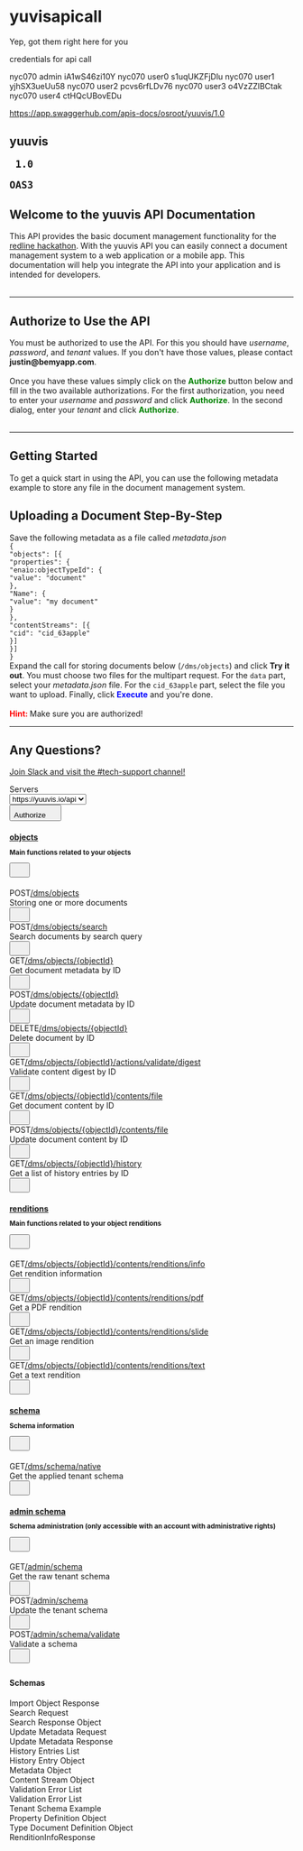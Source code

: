# yuvisapicall


Yep, got them right here for you

credentials for api call 

nyc070     admin    iA1wS46zi10Y
nyc070     user0    s1uqUKZFjDlu
nyc070     user1    yjhSX3ueUu58
nyc070     user2    pcvs6rfLDv76
nyc070     user3    o4VzZZlBCtak
nyc070     user4    ctHQcUBovEDu

https://app.swaggerhub.com/apis-docs/osroot/yuuvis/1.0

<div><div class="information-container wrapper"><section class="block col-12"><div><div class="info"><hgroup class="main"><h2 class="title"><!-- react-text: 95 -->yuuvis<!-- /react-text --><span><small><pre class="version"><!-- react-text: 99 --> <!-- /react-text --><!-- react-text: 100 -->1.0<!-- /react-text --><!-- react-text: 101 --> <!-- /react-text --></pre></small><small style="background-color: rgb(137, 191, 4);"><pre class="version">OAS3</pre></small></span></h2><!-- react-text: 104 --><!-- /react-text --></hgroup><div class="description"><div class="renderedMarkdown"><p></p><h1>Welcome to the yuuvis API Documentation</h1> This API provides the basic document management functionality for the <a href="https://redlinehack.bemyapp.com/" target="_blank" rel="noopener noreferrer">redline hackathon</a>. With the yuuvis API you can easily connect a document management system to a web application or a mobile app. This documentation will help you integrate the API into your application and is intended for developers.<br><br><hr> <h1>Authorize to Use the API</h1>You must be authorized to use the API. For this you should have <em>username</em>, <em>password</em>, and <em>tenant</em> values. If you don't have those values, please contact <strong>justin@bemyapp.com</strong>.<br><br>Once you have these values simply click on the <font color="green"><b>Authorize</b></font> button below and fill in the two available authorizations. For the first authorization, you need to enter your <em>username</em> and <em>password</em> and click <font color="green"><b>Authorize</b></font>. In the second dialog, enter your <em>tenant</em> and click <font color="green"><b>Authorize</b></font>.<br><br><hr> <h1>Getting Started</h1>To get a quick start in using the API, you can use the following metadata example to store any file in the document management system.<h2>Uploading a Document Step-By-Step</h2>Save the following metadata as a file called <em>metadata.json</em> <br> <code>{</code><br> <code></code> <code></code> <code>"objects": [{</code><br> <code></code> <code></code> <code></code> <code></code> <code>"properties": {</code><br> <code></code> <code></code> <code></code> <code></code> <code></code> <code></code> <code>"enaio:objectTypeId": {</code><br> <code></code> <code></code> <code></code> <code></code> <code></code> <code></code> <code></code> <code></code> <code>"value": "document"</code><br> <code></code> <code></code> <code></code> <code></code> <code></code> <code></code> <code>},</code><br> <code></code> <code></code> <code></code> <code></code> <code></code> <code></code> <code>"Name": {</code><br> <code></code> <code></code> <code></code> <code></code> <code></code> <code></code> <code></code> <code></code> <code>"value": "my document"</code><br> <code></code> <code></code> <code></code> <code></code> <code></code> <code></code> <code>}</code><br> <code></code> <code></code> <code></code> <code></code> <code>},</code><br> <code></code> <code></code> <code></code> <code></code> <code>"contentStreams": [{</code><br> <code></code> <code></code> <code></code> <code></code> <code></code> <code></code> <code>"cid": "cid_63apple"</code><br> <code></code> <code></code> <code></code> <code></code> <code>}]</code><br> <code></code> <code></code> <code>}]</code><br> <code>}</code><br>
Expand the call for storing documents below (<code>/dms/objects</code>) and click <strong>Try it out</strong>. You must choose two files for the multipart request. For the <code>data</code> part, select your <em>metadata.json</em> file. For the <code>cid_63apple</code> part, select the file you want to upload. Finally, click <font color="blue"><b>Execute</b></font> and you're done.<br><br>
<font color="red"><b>Hint: </b></font>Make sure you are authorized!<br><hr> <h1>Any Questions?</h1><a href="https://join.slack.com/t/yuuvis/shared_invite/enQtNTgzOTkwNTQ3OTI2LWU0MWM4ZDExNDQzNmY1MTU4OTE0ZmI2YWE4ZjE0OWQwMjM1MWEwMGYwZWVhM2JmOGRkYmZiYjc0NmJmZTExMzc" target="_blank" rel="noopener noreferrer">Join Slack and visit the #tech-support channel!</a><p></p></div></div></div></div></section></div><div><div class="scheme-container"><section class="schemes wrapper block col-12"><!-- react-empty: 110 --><div><span class="servers-title">Servers</span><div class="servers"><label for="servers"><select><option value="https://yuuvis.io/api">https://yuuvis.io/api</option></select></label></div></div><div class="auth-wrapper"><button class="btn authorize unlocked"><span>Authorize</span><svg xmlns="http://www.w3.org/2000/svg" width="20" height="20"><use href="#unlocked" xmlns:xlink="http://www.w3.org/1999/xlink" xlink:href="#unlocked" /></svg></button></div></section></div></div><div></div><div class="wrapper"><section class="block col-12"><div><span><div class="opblock-tag-section is-open"><h4 class="opblock-tag" id="operations-tag-objects" data-tag="objects" data-is-open="true"><a class="nostyle" href="#/objects"><span>objects</span></a><small><div class="renderedMarkdown"><p>Main functions related to your objects</p></div></small><div></div><button title="Collapse operation" class="expand-operation"><svg xmlns="http://www.w3.org/2000/svg" class="arrow" width="20" height="20"><use href="#large-arrow-down" xmlns:xlink="http://www.w3.org/1999/xlink" xlink:href="#large-arrow-down" /></svg></button></h4><div style="margin: 0px; padding: 0px; border: medium; border-image: none; height: auto;"><!-- react-text: 138 --> <!-- /react-text --><span><div class="opblock opblock-post" id="operations-objects-ObjectsPost"><div class="opblock-summary opblock-summary-post"><span class="opblock-summary-method">POST</span><span class="opblock-summary-path" data-path="/dms/objects"><a class="nostyle" href="#/objects/ObjectsPost"><span>​/dms​/objects</span></a></span><div class="opblock-summary-description">Storing one or more documents</div><button class="authorization__btn unlocked" aria-label="authorization button unlocked"><svg xmlns="http://www.w3.org/2000/svg" width="20" height="20"><use href="#unlocked" xmlns:xlink="http://www.w3.org/1999/xlink" xlink:href="#unlocked" /></svg></button><!-- react-empty: 150 --></div><noscript></noscript></div></span><span><div class="opblock opblock-post" id="operations-objects-ObjectsSearchPost"><div class="opblock-summary opblock-summary-post"><span class="opblock-summary-method">POST</span><span class="opblock-summary-path" data-path="/dms/objects/search"><a class="nostyle" href="#/objects/ObjectsSearchPost"><span>​/dms​/objects​/search</span></a></span><div class="opblock-summary-description">Search documents by search query</div><button class="authorization__btn unlocked" aria-label="authorization button unlocked"><svg xmlns="http://www.w3.org/2000/svg" width="20" height="20"><use href="#unlocked" xmlns:xlink="http://www.w3.org/1999/xlink" xlink:href="#unlocked" /></svg></button><!-- react-empty: 163 --></div><noscript></noscript></div></span><span><div class="opblock opblock-get" id="operations-objects-ObjectsByObjectIdGet"><div class="opblock-summary opblock-summary-get"><span class="opblock-summary-method">GET</span><span class="opblock-summary-path" data-path="/dms/objects/{objectId}"><a class="nostyle" href="#/objects/ObjectsByObjectIdGet"><span>​/dms​/objects​/{objectId}</span></a></span><div class="opblock-summary-description">Get document metadata by ID</div><button class="authorization__btn unlocked" aria-label="authorization button unlocked"><svg xmlns="http://www.w3.org/2000/svg" width="20" height="20"><use href="#unlocked" xmlns:xlink="http://www.w3.org/1999/xlink" xlink:href="#unlocked" /></svg></button><!-- react-empty: 176 --></div><noscript></noscript></div></span><span><div class="opblock opblock-post" id="operations-objects-ObjectsByObjectIdPost"><div class="opblock-summary opblock-summary-post"><span class="opblock-summary-method">POST</span><span class="opblock-summary-path" data-path="/dms/objects/{objectId}"><a class="nostyle" href="#/objects/ObjectsByObjectIdPost"><span>​/dms​/objects​/{objectId}</span></a></span><div class="opblock-summary-description">Update document metadata by ID</div><button class="authorization__btn unlocked" aria-label="authorization button unlocked"><svg xmlns="http://www.w3.org/2000/svg" width="20" height="20"><use href="#unlocked" xmlns:xlink="http://www.w3.org/1999/xlink" xlink:href="#unlocked" /></svg></button><!-- react-empty: 189 --></div><noscript></noscript></div></span><span><div class="opblock opblock-delete" id="operations-objects-ObjectsByObjectIdDelete"><div class="opblock-summary opblock-summary-delete"><span class="opblock-summary-method">DELETE</span><span class="opblock-summary-path" data-path="/dms/objects/{objectId}"><a class="nostyle" href="#/objects/ObjectsByObjectIdDelete"><span>​/dms​/objects​/{objectId}</span></a></span><div class="opblock-summary-description">Delete document by ID</div><button class="authorization__btn unlocked" aria-label="authorization button unlocked"><svg xmlns="http://www.w3.org/2000/svg" width="20" height="20"><use href="#unlocked" xmlns:xlink="http://www.w3.org/1999/xlink" xlink:href="#unlocked" /></svg></button><!-- react-empty: 202 --></div><noscript></noscript></div></span><span><div class="opblock opblock-get" id="operations-objects-ObjectsActionsValidateDigestByObjectIdGet"><div class="opblock-summary opblock-summary-get"><span class="opblock-summary-method">GET</span><span class="opblock-summary-path" data-path="/dms/objects/{objectId}/actions/validate/digest"><a class="nostyle" href="#/objects/ObjectsActionsValidateDigestByObjectIdGet"><span>​/dms​/objects​/{objectId}​/actions​/validate​/digest</span></a></span><div class="opblock-summary-description">Validate content digest by ID</div><button class="authorization__btn unlocked" aria-label="authorization button unlocked"><svg xmlns="http://www.w3.org/2000/svg" width="20" height="20"><use href="#unlocked" xmlns:xlink="http://www.w3.org/1999/xlink" xlink:href="#unlocked" /></svg></button><!-- react-empty: 215 --></div><noscript></noscript></div></span><span><div class="opblock opblock-get" id="operations-objects-get_dms_objects__objectId__contents_file"><div class="opblock-summary opblock-summary-get"><span class="opblock-summary-method">GET</span><span class="opblock-summary-path" data-path="/dms/objects/{objectId}/contents/file"><a class="nostyle" href="#/objects/get_dms_objects__objectId__contents_file"><span>​/dms​/objects​/{objectId}​/contents​/file</span></a></span><div class="opblock-summary-description">Get document content by ID</div><button class="authorization__btn unlocked" aria-label="authorization button unlocked"><svg xmlns="http://www.w3.org/2000/svg" width="20" height="20"><use href="#unlocked" xmlns:xlink="http://www.w3.org/1999/xlink" xlink:href="#unlocked" /></svg></button><!-- react-empty: 228 --></div><noscript></noscript></div></span><span><div class="opblock opblock-post" id="operations-objects-ObjectsContentsFileByObjectIdPost"><div class="opblock-summary opblock-summary-post"><span class="opblock-summary-method">POST</span><span class="opblock-summary-path" data-path="/dms/objects/{objectId}/contents/file"><a class="nostyle" href="#/objects/ObjectsContentsFileByObjectIdPost"><span>​/dms​/objects​/{objectId}​/contents​/file</span></a></span><div class="opblock-summary-description">Update document content by ID</div><button class="authorization__btn unlocked" aria-label="authorization button unlocked"><svg xmlns="http://www.w3.org/2000/svg" width="20" height="20"><use href="#unlocked" xmlns:xlink="http://www.w3.org/1999/xlink" xlink:href="#unlocked" /></svg></button><!-- react-empty: 241 --></div><noscript></noscript></div></span><span><div class="opblock opblock-get" id="operations-objects-ObjectsHistoryByObjectIdGet"><div class="opblock-summary opblock-summary-get"><span class="opblock-summary-method">GET</span><span class="opblock-summary-path" data-path="/dms/objects/{objectId}/history"><a class="nostyle" href="#/objects/ObjectsHistoryByObjectIdGet"><span>​/dms​/objects​/{objectId}​/history</span></a></span><div class="opblock-summary-description">Get a list of history entries by ID</div><button class="authorization__btn unlocked" aria-label="authorization button unlocked"><svg xmlns="http://www.w3.org/2000/svg" width="20" height="20"><use href="#unlocked" xmlns:xlink="http://www.w3.org/1999/xlink" xlink:href="#unlocked" /></svg></button><!-- react-empty: 254 --></div><noscript></noscript></div></span><!-- react-text: 256 --> <!-- /react-text --></div></div></span><span><div class="opblock-tag-section is-open"><h4 class="opblock-tag" id="operations-tag-renditions" data-tag="renditions" data-is-open="true"><a class="nostyle" href="#/renditions"><span>renditions</span></a><small><div class="renderedMarkdown"><p>Main functions related to your object renditions</p></div></small><div></div><button title="Collapse operation" class="expand-operation"><svg xmlns="http://www.w3.org/2000/svg" class="arrow" width="20" height="20"><use href="#large-arrow-down" xmlns:xlink="http://www.w3.org/1999/xlink" xlink:href="#large-arrow-down" /></svg></button></h4><div style="margin: 0px; padding: 0px; border: medium; border-image: none; height: auto;"><!-- react-text: 269 --> <!-- /react-text --><span><div class="opblock opblock-get" id="operations-renditions-get_dms_objects__objectId__contents_renditions_info"><div class="opblock-summary opblock-summary-get"><span class="opblock-summary-method">GET</span><span class="opblock-summary-path" data-path="/dms/objects/{objectId}/contents/renditions/info"><a class="nostyle" href="#/renditions/get_dms_objects__objectId__contents_renditions_info"><span>​/dms​/objects​/{objectId}​/contents​/renditions​/info</span></a></span><div class="opblock-summary-description">Get rendition information</div><button class="authorization__btn unlocked" aria-label="authorization button unlocked"><svg xmlns="http://www.w3.org/2000/svg" width="20" height="20"><use href="#unlocked" xmlns:xlink="http://www.w3.org/1999/xlink" xlink:href="#unlocked" /></svg></button><!-- react-empty: 281 --></div><noscript></noscript></div></span><span><div class="opblock opblock-get" id="operations-renditions-get_dms_objects__objectId__contents_renditions_pdf"><div class="opblock-summary opblock-summary-get"><span class="opblock-summary-method">GET</span><span class="opblock-summary-path" data-path="/dms/objects/{objectId}/contents/renditions/pdf"><a class="nostyle" href="#/renditions/get_dms_objects__objectId__contents_renditions_pdf"><span>​/dms​/objects​/{objectId}​/contents​/renditions​/pdf</span></a></span><div class="opblock-summary-description">Get a PDF rendition </div><button class="authorization__btn unlocked" aria-label="authorization button unlocked"><svg xmlns="http://www.w3.org/2000/svg" width="20" height="20"><use href="#unlocked" xmlns:xlink="http://www.w3.org/1999/xlink" xlink:href="#unlocked" /></svg></button><!-- react-empty: 294 --></div><noscript></noscript></div></span><span><div class="opblock opblock-get" id="operations-renditions-get_dms_objects__objectId__contents_renditions_slide"><div class="opblock-summary opblock-summary-get"><span class="opblock-summary-method">GET</span><span class="opblock-summary-path" data-path="/dms/objects/{objectId}/contents/renditions/slide"><a class="nostyle" href="#/renditions/get_dms_objects__objectId__contents_renditions_slide"><span>​/dms​/objects​/{objectId}​/contents​/renditions​/slide</span></a></span><div class="opblock-summary-description">Get an image rendition</div><button class="authorization__btn unlocked" aria-label="authorization button unlocked"><svg xmlns="http://www.w3.org/2000/svg" width="20" height="20"><use href="#unlocked" xmlns:xlink="http://www.w3.org/1999/xlink" xlink:href="#unlocked" /></svg></button><!-- react-empty: 307 --></div><noscript></noscript></div></span><span><div class="opblock opblock-get" id="operations-renditions-get_dms_objects__objectId__contents_renditions_text"><div class="opblock-summary opblock-summary-get"><span class="opblock-summary-method">GET</span><span class="opblock-summary-path" data-path="/dms/objects/{objectId}/contents/renditions/text"><a class="nostyle" href="#/renditions/get_dms_objects__objectId__contents_renditions_text"><span>​/dms​/objects​/{objectId}​/contents​/renditions​/text</span></a></span><div class="opblock-summary-description">Get a text rendition</div><button class="authorization__btn unlocked" aria-label="authorization button unlocked"><svg xmlns="http://www.w3.org/2000/svg" width="20" height="20"><use href="#unlocked" xmlns:xlink="http://www.w3.org/1999/xlink" xlink:href="#unlocked" /></svg></button><!-- react-empty: 320 --></div><noscript></noscript></div></span><!-- react-text: 322 --> <!-- /react-text --></div></div></span><span><div class="opblock-tag-section is-open"><h4 class="opblock-tag" id="operations-tag-schema" data-tag="schema" data-is-open="true"><a class="nostyle" href="#/schema"><span>schema</span></a><small><div class="renderedMarkdown"><p>Schema information</p></div></small><div></div><button title="Collapse operation" class="expand-operation"><svg xmlns="http://www.w3.org/2000/svg" class="arrow" width="20" height="20"><use href="#large-arrow-down" xmlns:xlink="http://www.w3.org/1999/xlink" xlink:href="#large-arrow-down" /></svg></button></h4><div style="margin: 0px; padding: 0px; border: medium; border-image: none; height: auto;"><!-- react-text: 335 --> <!-- /react-text --><span><div class="opblock opblock-get" id="operations-schema-get_dms_schema_native"><div class="opblock-summary opblock-summary-get"><span class="opblock-summary-method">GET</span><span class="opblock-summary-path" data-path="/dms/schema/native"><a class="nostyle" href="#/schema/get_dms_schema_native"><span>​/dms​/schema​/native</span></a></span><div class="opblock-summary-description">Get the applied tenant schema</div><button class="authorization__btn unlocked" aria-label="authorization button unlocked"><svg xmlns="http://www.w3.org/2000/svg" width="20" height="20"><use href="#unlocked" xmlns:xlink="http://www.w3.org/1999/xlink" xlink:href="#unlocked" /></svg></button><!-- react-empty: 347 --></div><noscript></noscript></div></span><!-- react-text: 349 --> <!-- /react-text --></div></div></span><span><div class="opblock-tag-section is-open"><h4 class="opblock-tag" id="operations-tag-admin_schema" data-tag="admin schema" data-is-open="true"><a class="nostyle" href="#/admin%20schema"><span>admin schema</span></a><small><div class="renderedMarkdown"><p>Schema administration (only accessible with an account with administrative rights)</p></div></small><div></div><button title="Collapse operation" class="expand-operation"><svg xmlns="http://www.w3.org/2000/svg" class="arrow" width="20" height="20"><use href="#large-arrow-down" xmlns:xlink="http://www.w3.org/1999/xlink" xlink:href="#large-arrow-down" /></svg></button></h4><div style="margin: 0px; padding: 0px; border: medium; border-image: none; height: auto;"><!-- react-text: 362 --> <!-- /react-text --><span><div class="opblock opblock-get" id="operations-admin_schema-get_admin_schema"><div class="opblock-summary opblock-summary-get"><span class="opblock-summary-method">GET</span><span class="opblock-summary-path" data-path="/admin/schema"><a class="nostyle" href="#/admin%20schema/get_admin_schema"><span>​/admin​/schema</span></a></span><div class="opblock-summary-description">Get the raw tenant schema</div><button class="authorization__btn unlocked" aria-label="authorization button unlocked"><svg xmlns="http://www.w3.org/2000/svg" width="20" height="20"><use href="#unlocked" xmlns:xlink="http://www.w3.org/1999/xlink" xlink:href="#unlocked" /></svg></button><!-- react-empty: 374 --></div><noscript></noscript></div></span><span><div class="opblock opblock-post" id="operations-admin_schema-post_admin_schema"><div class="opblock-summary opblock-summary-post"><span class="opblock-summary-method">POST</span><span class="opblock-summary-path" data-path="/admin/schema"><a class="nostyle" href="#/admin%20schema/post_admin_schema"><span>​/admin​/schema</span></a></span><div class="opblock-summary-description">Update the tenant schema</div><button class="authorization__btn unlocked" aria-label="authorization button unlocked"><svg xmlns="http://www.w3.org/2000/svg" width="20" height="20"><use href="#unlocked" xmlns:xlink="http://www.w3.org/1999/xlink" xlink:href="#unlocked" /></svg></button><!-- react-empty: 387 --></div><noscript></noscript></div></span><span><div class="opblock opblock-post" id="operations-admin_schema-post_admin_schema_validate"><div class="opblock-summary opblock-summary-post"><span class="opblock-summary-method">POST</span><span class="opblock-summary-path" data-path="/admin/schema/validate"><a class="nostyle" href="#/admin%20schema/post_admin_schema_validate"><span>​/admin​/schema​/validate</span></a></span><div class="opblock-summary-description">Validate a schema</div><button class="authorization__btn unlocked" aria-label="authorization button unlocked"><svg xmlns="http://www.w3.org/2000/svg" width="20" height="20"><use href="#unlocked" xmlns:xlink="http://www.w3.org/1999/xlink" xlink:href="#unlocked" /></svg></button><!-- react-empty: 400 --></div><noscript></noscript></div></span><!-- react-text: 402 --> <!-- /react-text --></div></div></span></div></section></div><div class="wrapper"><section class="block col-12"><section class="models is-open"><h4><span>Schemas</span><svg xmlns="http://www.w3.org/2000/svg" width="20" height="20"><use xmlns:xlink="http://www.w3.org/1999/xlink" xlink:href="#large-arrow-down" /></svg></h4><div style="margin: 0px; padding: 0px; border: medium; border-image: none; height: auto;"><!-- react-text: 411 --> <!-- /react-text --><div class="model-container" id="model-ImportedMetaData"><span class="models-jump-to-path"><!-- react-empty: 414 --></span><span class="model-box"><span style="cursor: pointer;"><span class="model-box"><span class="model model-title">Import Object Response</span></span></span><span style="cursor: pointer;"><span class="model-toggle collapsed"></span></span><!-- react-text: 421 --> <!-- /react-text --></span></div><div class="model-container" id="model-SearchRequest"><span class="models-jump-to-path"><!-- react-empty: 424 --></span><span class="model-box"><span style="cursor: pointer;"><span class="model-box"><span class="model model-title">Search Request</span></span></span><span style="cursor: pointer;"><span class="model-toggle collapsed"></span></span><!-- react-text: 431 --> <!-- /react-text --></span></div><div class="model-container" id="model-SearchResponse"><span class="models-jump-to-path"><!-- react-empty: 434 --></span><span class="model-box"><span style="cursor: pointer;"><span class="model-box"><span class="model model-title">Search Response Object</span></span></span><span style="cursor: pointer;"><span class="model-toggle collapsed"></span></span><!-- react-text: 441 --> <!-- /react-text --></span></div><div class="model-container" id="model-UpdateMetadataRequest"><span class="models-jump-to-path"><!-- react-empty: 444 --></span><span class="model-box"><span style="cursor: pointer;"><span class="model-box"><span class="model model-title">Update Metadata Request</span></span></span><span style="cursor: pointer;"><span class="model-toggle collapsed"></span></span><!-- react-text: 451 --> <!-- /react-text --></span></div><div class="model-container" id="model-UpdatedMetadataResponse"><span class="models-jump-to-path"><!-- react-empty: 454 --></span><span class="model-box"><span style="cursor: pointer;"><span class="model-box"><span class="model model-title">Update Metadata Response</span></span></span><span style="cursor: pointer;"><span class="model-toggle collapsed"></span></span><!-- react-text: 461 --> <!-- /react-text --></span></div><div class="model-container" id="model-HistoryEntries"><span class="models-jump-to-path"><!-- react-empty: 464 --></span><span class="model-box"><span style="cursor: pointer;"><span class="model-box"><span class="model model-title">History Entries List</span></span></span><span style="cursor: pointer;"><span class="model-toggle collapsed"></span></span><!-- react-text: 471 --> <!-- /react-text --></span></div><div class="model-container" id="model-HistoryEntry"><span class="models-jump-to-path"><!-- react-empty: 474 --></span><span class="model-box"><span style="cursor: pointer;"><span class="model-box"><span class="model model-title">History Entry Object</span></span></span><span style="cursor: pointer;"><span class="model-toggle collapsed"></span></span><!-- react-text: 481 --> <!-- /react-text --></span></div><div class="model-container" id="model-Metadata"><span class="models-jump-to-path"><!-- react-empty: 484 --></span><span class="model-box"><span style="cursor: pointer;"><span class="model-box"><span class="model model-title">Metadata Object</span></span></span><span style="cursor: pointer;"><span class="model-toggle collapsed"></span></span><!-- react-text: 491 --> <!-- /react-text --></span></div><div class="model-container" id="model-ContentStream"><span class="models-jump-to-path"><!-- react-empty: 494 --></span><span class="model-box"><span style="cursor: pointer;"><span class="model-box"><span class="model model-title">Content Stream Object</span></span></span><span style="cursor: pointer;"><span class="model-toggle collapsed"></span></span><!-- react-text: 501 --> <!-- /react-text --></span></div><div class="model-container" id="model-ValidationErrors"><span class="models-jump-to-path"><!-- react-empty: 504 --></span><span class="model-box"><span style="cursor: pointer;"><span class="model-box"><span class="model model-title">Validation Error List</span></span></span><span style="cursor: pointer;"><span class="model-toggle collapsed"></span></span><!-- react-text: 511 --> <!-- /react-text --></span></div><div class="model-container" id="model-ValidationErrors2"><span class="models-jump-to-path"><!-- react-empty: 514 --></span><span class="model-box"><span style="cursor: pointer;"><span class="model-box"><span class="model model-title">Validation Error List</span></span></span><span style="cursor: pointer;"><span class="model-toggle collapsed"></span></span><!-- react-text: 521 --> <!-- /react-text --></span></div><div class="model-container" id="model-TenantSchema"><span class="models-jump-to-path"><!-- react-empty: 524 --></span><span class="model-box"><span style="cursor: pointer;"><span class="model-box"><span class="model model-title">Tenant Schema Example</span></span></span><span style="cursor: pointer;"><span class="model-toggle collapsed"></span></span><!-- react-text: 531 --> <!-- /react-text --></span></div><div class="model-container" id="model-PropertyDefinition"><span class="models-jump-to-path"><!-- react-empty: 534 --></span><span class="model-box"><span style="cursor: pointer;"><span class="model-box"><span class="model model-title">Property Definition Object</span></span></span><span style="cursor: pointer;"><span class="model-toggle collapsed"></span></span><!-- react-text: 541 --> <!-- /react-text --></span></div><div class="model-container" id="model-TypeDocumentDefinition"><span class="models-jump-to-path"><!-- react-empty: 544 --></span><span class="model-box"><span style="cursor: pointer;"><span class="model-box"><span class="model model-title">Type Document Definition Object</span></span></span><span style="cursor: pointer;"><span class="model-toggle collapsed"></span></span><!-- react-text: 551 --> <!-- /react-text --></span></div><div class="model-container" id="model-RenditionInfoResponse"><span class="models-jump-to-path"><!-- react-empty: 554 --></span><span class="model-box"><span style="cursor: pointer;"><span class="model-box"><span class="model model-title">RenditionInfoResponse</span></span></span><span style="cursor: pointer;"><span class="model-toggle collapsed"></span></span><!-- react-text: 561 --> <!-- /react-text --></span></div><!-- react-text: 562 --> <!-- /react-text --></div></section></section></div></div>
